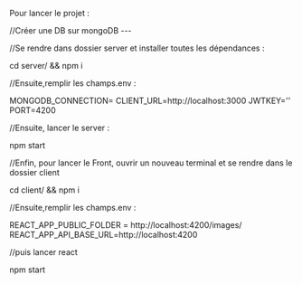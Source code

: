 Pour lancer le projet :

//Créer une DB sur mongoDB ---

//Se rendre dans dossier server et installer toutes les dépendances :

cd server/ && npm i

//Ensuite,remplir les champs.env : 

MONGODB_CONNECTION=
CLIENT_URL=http://localhost:3000 
JWTKEY=''
PORT=4200

//Ensuite, lancer le server :

npm start

//Enfin, pour lancer le Front, ouvrir un nouveau terminal et se rendre dans le dossier client

cd client/ && npm i

//Ensuite,remplir les champs.env :

REACT_APP_PUBLIC_FOLDER = http://localhost:4200/images/
REACT_APP_API_BASE_URL=http://localhost:4200

//puis lancer react

npm start

